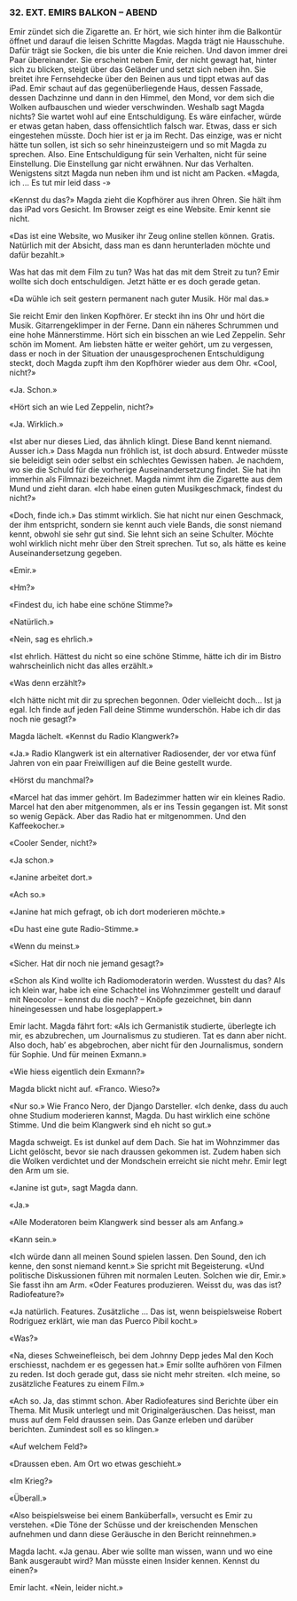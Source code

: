 ### 32. EXT. EMIRS BALKON – ABEND

Emir zündet sich die Zigarette an. Er hört, wie sich hinter ihm die Balkontür öffnet und darauf die leisen Schritte Magdas. Magda trägt nie Hausschuhe. Dafür trägt sie Socken, die bis unter die Knie reichen. Und davon immer drei Paar übereinander. Sie erscheint neben Emir, der nicht gewagt hat, hinter sich zu blicken, steigt über das Geländer und setzt sich neben ihn. Sie breitet ihre Fernsehdecke über den Beinen aus und tippt etwas auf das iPad. Emir schaut auf das gegenüberliegende Haus, dessen Fassade, dessen Dachzinne und dann in den Himmel, den Mond, vor dem sich die Wolken aufbauschen und wieder verschwinden. Weshalb sagt Magda nichts? Sie wartet wohl auf eine Entschuldigung. Es wäre einfacher, würde er etwas getan haben, dass offensichtlich falsch war. Etwas, dass er sich eingestehen müsste. Doch hier ist er ja im Recht. Das einzige, was er nicht hätte tun sollen, ist sich so sehr hineinzusteigern und so mit Magda zu sprechen. Also. Eine Entschuldigung für sein Verhalten, nicht für seine Einstellung. Die Einstellung gar nicht erwähnen. Nur das Verhalten. Wenigstens sitzt Magda nun neben ihm und ist nicht am Packen. «Magda, ich ... Es tut mir leid dass -»

«Kennst du das?» Magda zieht die Kopfhörer aus ihren Ohren. Sie hält ihm das iPad vors Gesicht. Im Browser zeigt es eine Website. Emir kennt sie nicht.

«Das ist eine Website, wo Musiker ihr Zeug online stellen können. Gratis. Natürlich mit der Absicht, dass man es dann herunterladen möchte und dafür bezahlt.»

Was hat das mit dem Film zu tun? Was hat das mit dem Streit zu tun? Emir wollte sich doch entschuldigen. Jetzt hätte er es doch gerade getan.

«Da wühle ich seit gestern permanent nach guter Musik. Hör mal das.»

Sie reicht Emir den linken Kopfhörer. Er steckt ihn ins Ohr und hört die Musik. Gitarrengeklimper in der Ferne. Dann ein näheres Schrummen und eine hohe Männerstimme. Hört sich ein bisschen an wie Led Zeppelin. Sehr schön im Moment. Am liebsten hätte er weiter gehört, um zu vergessen, dass er noch in der Situation der unausgesprochenen Entschuldigung steckt, doch Magda zupft ihm den Kopfhörer wieder aus dem Ohr. «Cool, nicht?»

«Ja. Schon.»

«Hört sich an wie Led Zeppelin, nicht?»

«Ja. Wirklich.»

«Ist aber nur dieses Lied, das ähnlich klingt. Diese Band kennt niemand. Ausser ich.» Dass Magda nun fröhlich ist, ist doch absurd. Entweder müsste sie beleidigt sein oder selbst ein schlechtes Gewissen haben. Je nachdem, wo sie die Schuld für die vorherige Auseinandersetzung findet. Sie hat ihn immerhin als Filmnazi bezeichnet. Magda nimmt ihm die Zigarette aus dem Mund und zieht daran. «Ich habe einen guten Musikgeschmack, findest du nicht?»

«Doch, finde ich.» Das stimmt wirklich. Sie hat nicht nur einen Geschmack, der ihm entspricht, sondern sie kennt auch viele Bands, die sonst niemand kennt, obwohl sie sehr gut sind. Sie lehnt sich an seine Schulter. Möchte wohl wirklich nicht mehr über den Streit sprechen. Tut so, als hätte es keine Auseinandersetzung gegeben.

«Emir.»

«Hm?»

«Findest du, ich habe eine schöne Stimme?»

«Natürlich.»

«Nein, sag es ehrlich.»

«Ist ehrlich. Hättest du nicht so eine schöne Stimme, hätte ich dir im Bistro wahrscheinlich nicht das alles erzählt.»

«Was denn erzählt?»

«Ich hätte nicht mit dir zu sprechen begonnen. Oder vielleicht doch... Ist ja egal. Ich finde auf jeden Fall deine Stimme wunderschön. Habe ich dir das noch nie gesagt?»

Magda lächelt. «Kennst du Radio Klangwerk?»

«Ja.» Radio Klangwerk ist ein alternativer Radiosender, der vor etwa fünf Jahren von ein paar Freiwilligen auf die Beine gestellt wurde.

«Hörst du manchmal?»

«Marcel hat das immer gehört. Im Badezimmer hatten wir ein kleines Radio. Marcel hat den aber mitgenommen, als er ins Tessin gegangen ist. Mit sonst so wenig Gepäck. Aber das Radio hat er mitgenommen. Und den Kaffeekocher.»

«Cooler Sender, nicht?»

«Ja schon.»

«Janine arbeitet dort.»

«Ach so.»

«Janine hat mich gefragt, ob ich dort moderieren möchte.»

«Du hast eine gute Radio-Stimme.»

«Wenn du meinst.»

«Sicher. Hat dir noch nie jemand gesagt?»

«Schon als Kind wollte ich Radiomoderatorin werden. Wusstest du das? Als ich klein war, habe ich eine Schachtel ins Wohnzimmer gestellt und darauf mit Neocolor – kennst du die noch? – Knöpfe gezeichnet, bin dann hineingesessen und habe losgeplappert.»

Emir lacht. Magda fährt fort: «Als ich Germanistik studierte, überlegte ich mir, es abzubrechen, um Journalismus zu studieren. Tat es dann aber nicht. Also doch, hab’ es abgebrochen, aber nicht für den Journalismus, sondern für Sophie. Und für meinen Exmann.»

«Wie hiess eigentlich dein Exmann?»

Magda blickt nicht auf. «Franco. Wieso?»

«Nur so.» Wie Franco Nero, der Django Darsteller. «Ich denke, dass du auch ohne Studium moderieren kannst, Magda. Du hast wirklich eine schöne Stimme. Und die beim Klangwerk sind eh nicht so gut.»

Magda schweigt. Es ist dunkel auf dem Dach. Sie hat im Wohnzimmer das Licht gelöscht, bevor sie nach draussen gekommen ist. Zudem haben sich die Wolken verdichtet und der Mondschein erreicht sie nicht mehr. Emir legt den Arm um sie.

«Janine ist gut», sagt Magda dann.

«Ja.»

«Alle Moderatoren beim Klangwerk sind besser als am Anfang.»

«Kann sein.»

«Ich würde dann all meinen Sound spielen lassen. Den Sound, den ich kenne, den sonst niemand kennt.» Sie spricht mit Begeisterung. «Und politische Diskussionen führen mit normalen Leuten. Solchen wie dir, Emir.» Sie fasst ihn am Arm. «Oder Features produzieren. Weisst du, was das ist? Radiofeature?»

«Ja natürlich. Features. Zusätzliche ... Das ist, wenn beispielsweise Robert Rodriguez erklärt, wie man das Puerco Pibil kocht.»

«Was?»

«Na, dieses Schweinefleisch, bei dem Johnny Depp jedes Mal den Koch erschiesst, nachdem er es gegessen hat.» Emir sollte aufhören von Filmen zu reden. Ist doch gerade gut, dass sie nicht mehr streiten. «Ich meine, so zusätzliche Features zu einem Film.»

«Ach so. Ja, das stimmt schon. Aber Radiofeatures sind Berichte über ein Thema. Mit Musik unterlegt und mit Originalgeräuschen. Das heisst, man muss auf dem Feld draussen sein. Das Ganze erleben und darüber berichten. Zumindest soll es so klingen.»

«Auf welchem Feld?»

«Draussen eben. Am Ort wo etwas geschieht.»

«Im Krieg?»

«Überall.»

«Also beispielsweise bei einem Banküberfall», versucht es Emir zu verstehen. «Die Töne der Schüsse und der kreischenden Menschen aufnehmen und dann diese Geräusche in den Bericht reinnehmen.»

Magda lacht. «Ja genau. Aber wie sollte man wissen, wann und wo eine Bank ausgeraubt wird? Man müsste einen Insider kennen. Kennst du einen?»

Emir lacht. «Nein, leider nicht.»
